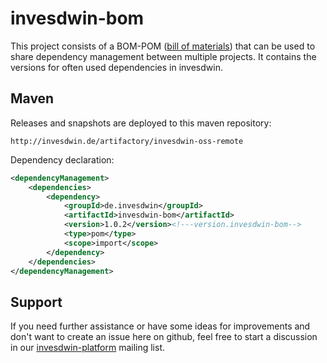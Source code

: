 # invesdwin-bom

This project consists of a BOM-POM ([bill of materials](https://maven.apache.org/guides/introduction/introduction-to-dependency-mechanism.html)) that can be used to share dependency management between multiple projects. It contains the versions for often used dependencies in invesdwin.

## Maven

Releases and snapshots are deployed to this maven repository:
```
http://invesdwin.de/artifactory/invesdwin-oss-remote
```

Dependency declaration:
```xml
<dependencyManagement>
	<dependencies>
		<dependency>
			<groupId>de.invesdwin</groupId>
			<artifactId>invesdwin-bom</artifactId>
			<version>1.0.2</version><!---version.invesdwin-bom-->
			<type>pom</type>
			<scope>import</scope>
		</dependency>
	</dependencies>
</dependencyManagement>
```

## Support

If you need further assistance or have some ideas for improvements and don't want to create an issue here on github, feel free to start a discussion in our [invesdwin-platform](https://groups.google.com/forum/#!forum/invesdwin-platform) mailing list.
